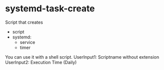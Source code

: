 # systemd-task-create
Script that creates
- script
- systemd:
    - service
    - timer 

You can use it with a shell script.
UserInput1: Scriptname without extension
UserInput2: Execution Time (Daily)
